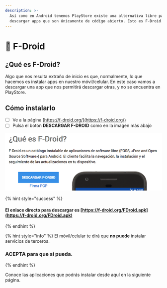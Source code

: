```yaml
---
description: >-
  Así como en Android tenemos PlayStore existe una alternativa libre para poder
  descargar apps que son únicamente de código abierto. Esto es F-Droid.
---
```


# 📱 F-Droid

## ¿Qué es F-Droid?

Algo que nos resulta extraño de inicio es que, normalmente, lo que hacemos es instalar apps en nuestro móvil/celular. En este caso vamos a descargar una app que nos permitirá descargar otras, y no se encuentra en PlayStore.

## Cómo instalarlo

* [ ] Ve a la página [https://f-droid.org/](https://f-droid.org/)
* [ ] Pulsa el botón **DESCARGAR F-DROID** como en la imagen más abajo

![](../.gitbook/assets/captura-de-pantalla-2019-11-23-23.55.16.png)

{% hint style="success" %}
#### El enlace directo para descargar es [https://f-droid.org/FDroid.apk](https://f-droid.org/FDroid.apk)
{% endhint %}





{% hint style="info" %}
El móvil/celular te dirá que **no puede** instalar servicios de terceros.

### **ACEPTA para que sí pueda.**
{% endhint %}

Conoce las aplicaciones que podrás instalar desde aquí en la siguiente página.


